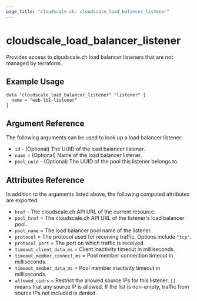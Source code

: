 ```yaml
---
page_title: "cloudscale.ch: cloudscale_load_balancer_listener"
---
```


# cloudscale\_load\_balancer\_listener

Provides access to cloudscale.ch load balancer listeners that are not managed by terraform.

## Example Usage

```hcl
data "cloudscale_load_balancer_listener" "listener" {
  name = "web-lb1-listener"
}
```

## Argument Reference

The following arguments can be used to look up a load balancer listener:

* `id` - (Optional) The UUID of the load balancer listener.
* `name` = (Optional) Name of the load balancer listener.
* `pool_uuid` - (Optional) The UUID of the pool this listener belongs to.

## Attributes Reference

In addition to the arguments listed above, the following computed attributes are exported:

* `href` - The cloudscale.ch API URL of the current resource.
* `pool_href` = The cloudscale.ch API URL of the listener's load balancer pool.
* `pool_name` = The load balancer pool name of the listener.
* `protocol` = The protocol used for receiving traffic. Options include `"tcp"`.
* `protocol_port` = The port on which traffic is received.
* `timeout_client_data_ms` = Client inactivity timeout in milliseconds.
* `timeout_member_connect_ms` = Pool member connection timeout in milliseconds.
* `timeout_member_data_ms` = Pool member inactivity timeout in milliseconds.
* `allowed_cidrs` =  Restrict the allowed source IPs for this listener. `[]` means that any source IP is allowed. If the list is non-empty, traffic from source IPs not included is denied.
